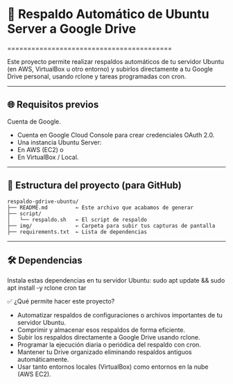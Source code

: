 # 💾 Respaldo Automático de Ubuntu Server a Google Drive
=========================================

Este proyecto permite realizar respaldos automáticos de tu servidor Ubuntu (en AWS, VirtualBox u otro entorno) y subirlos directamente a tu Google Drive personal, usando rclone y tareas programadas con cron.

----------------------------------------------------
🌐 Requisitos previos
----------------------------------------------------

Cuenta de Google.
- Cuenta en Google Cloud Console para crear credenciales OAuth 2.0.
- Una instancia Ubuntu Server:
- En AWS (EC2) o
- En VirtualBox / Local.


----------------------------------------------------
📂 Estructura del proyecto (para GitHub)
----------------------------------------------------

```text
respaldo-gdrive-ubuntu/
├── README.md         ← Este archivo que acabamos de generar
├── script/
│   └── respaldo.sh   ← El script de respaldo
├── img/              ← Carpeta para subir tus capturas de pantalla
├── requirements.txt  ← Lista de dependencias

```

----------------------------------------------------
🛠️ Dependencias
----------------------------------------------------

Instala estas dependencias en tu servidor Ubuntu:
sudo apt update && sudo apt install -y rclone cron tar

✅ ¿Qué permite hacer este proyecto?

- Automatizar respaldos de configuraciones o archivos importantes de tu servidor Ubuntu.
- Comprimir y almacenar esos respaldos de forma eficiente.
- Subir los respaldos directamente a Google Drive usando rclone.
- Programar la ejecución diaria o periódica del respaldo con cron.
- Mantener tu Drive organizado eliminando respaldos antiguos automáticamente.
- Usar tanto entornos locales (VirtualBox) como entornos en la nube (AWS EC2).
